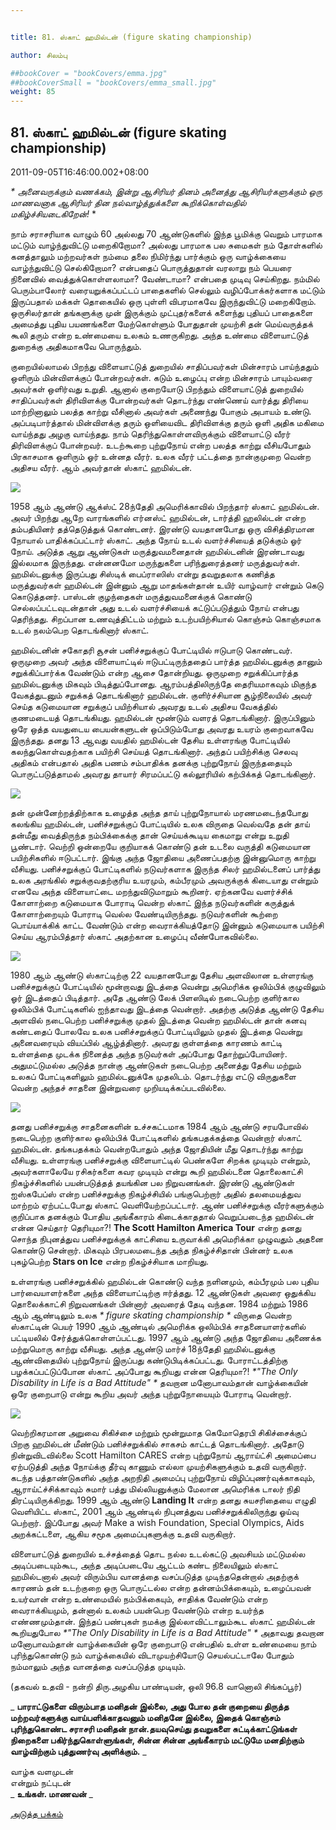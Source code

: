 ```yaml
---


title: 81. ஸ்காட் ஹமில்டன் (figure skating championship)

author: சிலம்பு

##bookCover = "bookCovers/emma.jpg"
##bookCoverSmall = "bookCovers/emma_small.jpg"
weight: 85
---
```


## 81. ஸ்காட் ஹமில்டன் (figure skating championship)

2011-09-05T16:46:00.002+08:00

_* _அனைவருக்கும் வணக்கம், இன்று ஆசிரியர் தினம் அனைத்து ஆசிரியர்களுக்கும் ஒரு மாணவனாக ஆசிரியர் தின நல்வாழ்த்துக்களை கூறிக்கொள்வதில் மகிழ்ச்சியடைகிறேன்!__ *

நாம் சராசரியாக வாழும் 60 அல்லது 70 ஆண்டுகளில் இந்த பூமிக்கு வெறும் பாரமாக மட்டும் வாழ்ந்துவிட்டு மறைகிறோமா? அல்லது பாரமாக பல சுமைகள் நம் தோள்களில் கனத்தாலும் மற்றவர்கள் நம்மை தலை நிமிர்ந்து பார்க்கும் ஒரு வாழ்க்கையை வாழ்ந்துவிட்டு செல்கிறோமா? என்பதைப் பொருத்துதான் வரலாறு நம் பெயரை நினைவில் வைத்துக்கொள்ளலாமா? வேண்டாமா? என்பதை முடிவு செய்கிறது. நம்மில் பெரும்பாலோர் வரையறுக்கப்பட்டப் பாதைகளில் செல்லும் வழிப்போக்கர்களாக மட்டும் இருப்பதால் மக்கள் தொகையில் ஒரு புள்ளி விபரமாகவே இருந்துவிட்டு மறைகிறோம். ஒருசிலர்தான் தங்களுக்கு முன் இருக்கும் முட்புதர்களைக் களைந்து புதியப் பாதைகளை அமைத்து புதிய பயணங்களை மேற்கொள்ளும் போதுதான் முயற்சி தன் மெய்வருத்தக் கூலி தரும் என்ற உண்மையை உலகம் உணருகிறது. அந்த உண்மை விளையாட்டுத் துறைக்கு அதிகமாகவே பொருந்தும்.

குறையில்லாமல் பிறந்து விளையாட்டுத் துறையில் சாதிப்பவர்கள் மின்சாரம் பாய்ந்ததும் ஒளிரும் மின்விளக்குப் போன்றவர்கள். கடும் உழைப்பு என்ற மின்சாரம் பாயும்வரை அவர்கள் ஒளிர்வது உறுதி. ஆனால் குறையோடு பிறந்தும் விளையாட்டுத் துறையில் சாதிப்பவர்கள் திரிவிளக்கு போன்றவர்கள் தொடர்ந்து எண்ணெய் வார்த்து திரியை மாற்றினாலும் பலத்த காற்று வீசினால் அவர்கள் அணைந்து போகும் அபாயம் உண்டு. அப்படிபார்த்தால் மின்விளக்கு தரும் ஒளியைவிட திரிவிளக்கு தரும் ஒளி அதிக மகிமை வாய்ந்தது அழகு வாய்ந்தது. நாம் தெரிந்துகொள்ளவிருக்கும் விளையாட்டு வீரர் திரிவிளக்குப் போன்றவர். உடற்கூறை புற்றுநோய் என்ற பலத்த காற்று வீசியபோதும் பிரகாசமாக ஒளிரும் ஓர் உன்னத வீரர். உலக வீரர் பட்டத்தை நான்குமுறை வென்ற அதிசய வீரர். ஆம் அவர்தான் ஸ்காட் ஹமில்டன்.

![](http://4.bp.blogspot.com/-Pm48t_XXwfI/TmQp31gHWWI/AAAAAAAAA2A/W23OWp8LcPc/s320/HamiltonCanCare.jpg)

1958 ஆம் ஆண்டு ஆக்ஸ்ட் 28ந்தேதி அமெரிக்காவில் பிறந்தார் ஸ்காட் ஹமில்டன். அவர் பிறந்து ஆறே வாரங்களில் எர்னஸ்ட் ஹமில்டன், டார்த்தி ஹலில்டன் என்ற தம்பதியினர் தத்தெடுத்துக் கொண்டனர். இரண்டு வயதானபோது ஒரு விசித்திரமான நோயால் பாதிக்கப்பட்டார் ஸ்காட். அந்த நோய் உடல் வளர்ச்சியைத் தடுக்கும் ஓர் நோய். அடுத்த ஆறு ஆண்டுகள் மருத்துவமனைதான் ஹமில்டனின் இரண்டாவது இல்லமாக இருந்தது. என்னனமோ மருந்துகளை பரிந்துரைத்தனர் மருத்துவர்கள். ஹமில்டனுக்கு இருப்பது சிஸ்டிக் பைப்ராஸிஸ் என்று தவறுதலாக கணித்த மருத்துவர்கள் ஹமில்டன் இன்னும் ஆறு மாதங்கள்தான் உயிர் வாழ்வார் என்றும் கெடு கொடுத்தனர். பாஸ்டன் குழந்தைகள் மருத்துவமனைக்குக் கொண்டு செல்லப்பட்டவுடன்தான் அது உடல் வளர்ச்சியைக் கட்டுப்படுத்தும் நோய் என்பது தெரிந்தது. சிறப்பான உணவுத்திட்டம் மற்றும் உடற்பயிற்சியால் கொஞ்சம் கொஞ்சமாக உடல் நலம்பெற தொடங்கினார் ஸ்காட்.

ஹமில்டனின் சகோதரி சூசன் பனிச்சறுக்குப் போட்டியில் ஈடுபாடு கொண்டவர். ஒருமுறை அவர் அந்த விளையாட்டில் ஈடுபட்டிருந்ததைப் பார்த்த ஹமில்டனுக்கு தானும் சறுக்கிப்பார்க்க வேண்டும் என்ற ஆசை தோன்றியது. ஒருமுறை சறுக்கிப்பார்த்த ஹமில்டனுக்கு மிகவும் பிடித்துப்போனது. ஆரம்பத்திலிருந்தே தைரியமாகவும் மிகுந்த வேகத்துடனும் சறுக்கத் தொடங்கினார் ஹமில்டன். குளிர்ச்சியான சூழ்நிலையில் அவர் செய்த கடுமையான சறுக்குப் பயிற்சியால் அவரது உடல் அதிசய வேகத்தில் குணமடையத் தொடங்கியது. ஹமில்டன் மூண்டும் வளரத் தொடங்கினார். இருப்பினும் ஒரே ஒத்த வயதுடைய பையன்களுடன் ஒப்பிடும்போது அவரது உயரம் குறைவாகவே இருந்தது. தனது 13 ஆவது வயதில் ஹமில்டன் தேசிய உள்ளரங்கு போட்டியில் கலந்துகொள்வதற்காக பயிற்சி செய்யத் தொடங்கினார். அந்தப் பயிற்சிக்கு செலவு அதிகம் என்பதால் அதிக பணம் சம்பாதிக்க தனக்கு புற்றுநோய் இருந்ததையும் பொருட்படுத்தாமல் அவரது தாயார் சிரமப்பட்டு கல்லூரியில் கற்பிக்கத் தொடங்கினார்.

![](http://1.bp.blogspot.com/-ZH8SKf3u1HQ/TmQpNbRKk9I/AAAAAAAAA14/yXA-JRI8WoE/s320/220px-Scott-Hamilton-Golf.jpg)

தன் முன்னேற்றத்திற்காக உழைத்த அந்த தாய் புற்றுநோயால் மரணமடைந்தபோது கலங்கிய ஹமில்டன், பனிச்சறுக்குப் போட்டியில் உலக விருதை வெல்வதே தன் தாய் தன்மீது வைத்திருந்த நம்பிக்கைக்கு தான் செய்யக்கூடிய கைமாறு என்று உறுதி பூண்டார். வெற்றி ஒன்றையே குறியாகக் கொண்டு தன் உடலை வருத்தி கடுமையான பயிற்சிகளில் ஈடுபட்டார். இங்கு அந்த ஜோதியை அணைப்பதற்கு இன்னுமொரு காற்று வீசியது. பனிச்சறுக்குப் போட்டிகளில் நடுவர்களாக இருந்த சிலர் ஹமில்டனைப் பார்த்து உலக அரங்கில் சறுக்குவதற்குரிய உயரமும், கம்பீரமும் அவருக்குக் கிடையாது என்றும் எனவே அந்த விளையாட்டை மறந்துவிடுமாறும் கூறினர். ஏற்கனவே வளர்ச்சிக் கோளாற்றை கடுமையாக போராடி வென்ற ஸ்காட் இந்த நடுவர்களின் கருத்துக் கோளாற்றையும் போராடி வெல்ல வேண்டியிருந்தது. நடுவர்களின் கூற்றை பொய்யாக்கிக் காட்ட வேண்டும் என்ற வைராக்கியத்தோடு இன்னும் கடுமையாக பயிற்சி செய்ய ஆரம்பித்தார் ஸ்காட் அதற்கான உழைப்பு வீண்போகவில்லை.

![](http://3.bp.blogspot.com/-9XX1Jj5TlgY/TmQo3wmm4cI/AAAAAAAAA1w/du1gZ-ymNXM/s320/scott-hamilton1.jpg)

1980 ஆம் ஆண்டு ஸ்காட்டிற்கு 22 வயதானபோது தேசிய அளவிலான உள்ளரங்கு பனிச்சறுக்குப் போட்டியில் மூன்றாவது இடத்தை வென்று அமெரிக்க ஒலிம்பிக் குழுவிலும் ஓர் இடத்தைப் பிடித்தார். அதே ஆண்டு லேக் பிளஸிடில் நடைபெற்ற குளிர்கால ஒலிம்பிக் போட்டிகளில் ஐந்தாவது இடத்தை வென்றார். அதற்கு அடுத்த ஆண்டு தேசிய அளவில் நடைபெற்ற பனிச்சறுக்கு முதல் இடத்தை வென்ற ஹமில்டன் தான் கனவு கண்டதைப் போலவே உலக பனிச்சறுக்குப் போட்டியிலும் முதல் இடத்தை வென்று அனைவரையும் வியப்பில் ஆழ்த்தினார். அவரது குள்ளத்தை காரணம் காட்டி உள்ளத்தை முடக்க நினைத்த அந்த நடுவர்கள் அப்போது தோற்றுப்போயினர். அதுமட்டுமல்ல அடுத்த நான்கு ஆண்டுகள் நடைபெற்ற அனைத்து தேசிய மற்றும் உலகப் போட்டிகளிலும் ஹமில்டனுக்கே முதலிடம். தொடர்ந்து எட்டு விருதுகளை வென்ற அந்தச் சாதனை இன்றுவரை முறியடிக்கப்படவில்லை.

![](http://1.bp.blogspot.com/-JYfTU1106Bk/TmQpCpOea-I/AAAAAAAAA10/6k8_6FA9HEw/s320/_240_1000_Book.30.cover.jpg)

தனது பனிச்சறுக்கு சாதனைகளின் உச்சகட்டமாக 1984 ஆம் ஆண்டு சரயபோவில் நடைபெற்ற குளிர்கால ஒலிம்பிக் போட்டிகளில் தங்கபதக்கத்தை வென்றார் ஸ்காட் ஹமில்டன். தங்கபதக்கம் வென்றபோதும் அந்த ஜோதியின் மீது தொடர்ந்து காற்று வீசியது. உள்ளரங்கு பனிச்சறுக்கு விளையாட்டில் பெண்களே சிறக்க முடியும் என்றும், அவர்களாலேயே ரசிகர்களை கவர முடியும் என்று கூறி ஹமில்டனை தொலைகாட்சி நிகழ்ச்சிகளில் பயன்படுத்தத் தயங்கின பல நிறுவனங்கள். இரண்டு ஆண்டுகள் ஐஸ்கபேப்ஸ் என்ற பனிச்சறுக்கு நிகழ்ச்சியில் பங்குபெற்றார் அதில் தலமையத்துவ மாற்றம் ஏற்பட்டபோது ஸ்காட் வெளியேற்றப்பட்டார். ஆண் பனிச்சறுக்கு வீரர்களுக்கும் குறிப்பாக தனக்கும் போதிய அங்கீகாரம் கிடைக்காததால் வெறுப்படைந்த ஹமில்டன் என்ன செய்தார் தெரியுமா?! **The Scott Hamilton America Tour** என்ற தனது சொந்த நிபுனத்துவ பனிச்சறுக்குக் காட்சியை உருவாக்கி அமெரிக்கா முழுவதும் அதனை கொண்டு சென்றார். மிகவும் பிரபலமடைந்த அந்த நிகழ்ச்சிதான் பின்னர் உலக புகழ்பெற்ற **Stars on Ice** என்ற நிகழ்ச்சியாக மாறியது.

உள்ளரங்கு பனிச்சறுக்கில் ஹமில்டன் கொண்டு வந்த நளினமும், கம்பீரமும் பல புதிய பார்வையாளர்களை அந்த விளையாட்டிற்கு ஈர்த்தது. 12 ஆண்டுகள் அவரை ஒதுக்கிய தொலைக்காட்சி நிறுவனங்கள் பின்னார் அவரைத் தேடி வந்தன. 1984 மற்றும் 1986 ஆம் ஆண்டிலும் உலக _* figure skating championship *_ விருதை வென்ற ஸ்காட்டின் பெயர் 1990 ஆம் ஆண்டில் அமெரிக்க ஒலிம்பிக் சாதனையாளர்களில் பட்டியலில் சேர்த்துக்கொள்ளப்பட்டது. 1997 ஆம் ஆண்டு அந்த ஜோதியை அணைக்க மற்றுமொரு காற்று வீசியது. அந்த ஆண்டு மார்ச் 18ந்தேதி ஹமில்டனுக்கு ஆண்விதையில் புற்றுநோய் இருப்பது கண்டுபிடிக்கப்பட்டது. போராட்டத்திற்கு பழக்கப்பட்டுப்போன ஸ்காட் அப்போது கூறியது என்ன தெரியுமா?! _*"The Only Disability in Life is a Bad Attitude" *_ தவறான மனோபாவம்தான் வாழ்க்கையின் ஒரே குறைபாடு என்று கூறிய அவர் அந்த புற்றுநோயையும் போராடி வென்றார்.

![](http://1.bp.blogspot.com/-4lWtVRWYiAY/TmQpeaWGD-I/AAAAAAAAA18/ah3qLNxbaNA/s320/scott-hamilton.jpg)

வெற்றிகரமான அறுவை சிகிச்சை மற்றும் மூன்றுமாத கெமோதெரபி சிகிச்சைக்குப் பிறகு ஹமில்டன் மீண்டும் பனிச்சறுக்கில் சாகசம் காட்டத் தொடங்கினார். அதோடு நின்றுவிடவில்லை Scott Hamilton CARES என்ற புற்றுநோய் ஆராய்ட்சி அமைப்பை ஏற்படுத்தி அந்த நோய்க்கு தீர்வு காணும் எல்லா முயற்சிகளுக்கும் உதவி வருகிறார். கடந்த பத்தாண்டுகளில் அந்த அறநிதி அமைப்பு புற்றுநோய் விழிப்புணர்வுக்காகவும், ஆராய்ட்ச்சிக்காவும் சுமார் பத்து மில்லியனுக்கும் மேலான அமெரிக்க டாலர் நிதி திரட்டியிருக்கிறது. 1999 ஆம் ஆண்டு **Landing It** என்ற தனது சுயசரிதையை எழுதி வெளியிட்ட ஸ்காட், 2001 ஆம் ஆண்டில் நிபுனத்துவ பனிச்சறுக்கிலிருந்து ஓய்வு பெற்றார். இப்போது அவர் Make a wish Foundation, Special Olympics, Aids அறக்கட்டளை, ஆகிய சமூக அமைப்புகளுக்கு உதவி வருகிறார்.

விளையாட்டுத் துறையில் உச்சத்தைத் தொட நல்ல உடல்கட்டு அவசியம் மட்டுமல்ல அடிப்படையும்கூட, அந்த அடிப்படையே ஆட்டம் கண்ட நிலையிலும் ஸ்காட் ஹமில்டனால் அவர் விரும்பிய வானத்தை வசப்படுத்த முடிந்ததென்றால் அதற்குக் காரணம் தன் உடற்குறை ஒரு பொருட்டல்ல என்ற தன்னம்பிக்கையும், உழைப்பவன் உயர்வான் என்ற உண்மையில் நம்பிக்கையும், சாதிக்க வேண்டும் என்ற வைராக்கியமும், தன்னால் உலகம் பயன்பெற வேண்டும் என்ற உயர்ந்த எண்ணமும்தான். இந்தப் பண்புகள் நமக்கு இல்லாவிட்டாலும்கூட ஸ்காட் ஹமில்டன் கூறியதுபோல _*"The Only Disability in Life is a Bad Attitude" *_ அதாவது தவறான மனோபாவம்தான் வாழ்க்கையின் ஒரே குறைபாடு என்பதில் உள்ள உண்மையை நாம் புரிந்துகொண்டு நம் வாழ்க்கையில் விடாமுயற்சியோடு செயல்பட்டாலே போதும் நம்மாலும் அந்த வானத்தை வசப்படுத்த முடியும்.

(தகவல் உதவி - நன்றி திரு.அழகிய பாண்டியன், ஒலி 96.8 வானொலி சிங்கப்பூர்)

_ **பாராட்டுகளை விரும்பாத மனிதன் இல்லை, அது போல தன் குறையை திருத்த மற்றவர்களுக்கு வாய்பளிக்காதவனும் மனிதனே இல்லை, இதைக் கொஞ்சம் புரிந்துகொண்ட சராசரி மனிதன் நான்.தயவுசெய்து தவறுகளை சுட்டிக்காட்டுங்கள் நிறைகளை பகிர்ந்துகொள்ளுங்கள், சின்ன சின்ன அங்கீகாரம் மட்டுமே மனதிற்கும் வாழ்விற்கும் புத்துணர்வு அளிக்கும்.** _

வாழ்க வளமுடன்  
என்றும் நட்புடன்  
_ **உங்கள். மாணவன்** _

[அடுத்த பக்கம்](varalatru_nayagarkal_86)